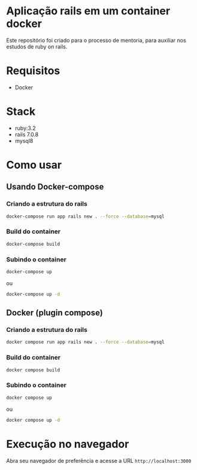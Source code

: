 # Aplicação rails em um container docker

Este repositório foi criado para o processo de mentoria, para auxiliar nos estudos de ruby on rails.

# Requisitos
- Docker

# Stack
- ruby:3.2
- rails 7.0.8
- mysql8

# Como usar

## Usando Docker-compose

### Criando a estrutura do rails
```bash
docker-compose run app rails new . --force --database=mysql
```

### Build do container
```bash
docker-compose build
```

### Subindo o container
```bash
docker-compose up
```

ou 

```bash
docker-compose up -d
```

## Docker (plugin compose)

### Criando a estrutura do rails
```bash
docker compose run app rails new . --force --database=mysql
```
### Build do container
```bash
docker compose build
```
### Subindo o container
```bash
docker compose up
```

ou 

```bash
docker compose up -d
```

# Execução no navegador
Abra seu navegador de preferência e acesse a URL `http://localhost:3000`
